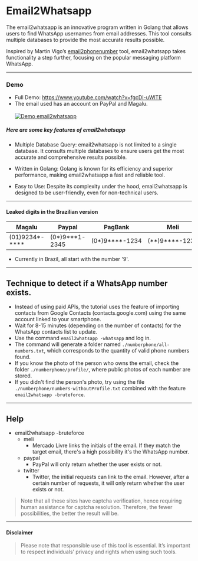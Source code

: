 # Email2Whatsapp

The email2whatsapp is an innovative program written in Golang that allows users to find WhatsApp usernames from email addresses. This tool consults multiple databases to provide the most accurate results possible.

Inspired by Martin Vigo’s [email2phonenumber](https://github.com/martinvigo/email2phonenumber) tool, email2whatsapp takes functionality a step further, focusing on the popular messaging platform WhatsApp.

---

### Demo
+ Full Demo: https://www.youtube.com/watch?v=fgcDI-uWlTE
+ The email used has an account on PayPal and Magalu.<br><br>
[![Demo email2whatsapp](https://github.com/dsonbaker/email2whatsapp/blob/main/videos/demo_email2whatsapp1080p30fps.gif?raw=true)](https://vimeo.com/894134684)

##### Here are some key features of email2whatsapp

- Multiple Database Query: email2whatsapp is not limited to a single database. It consults multiple databases to ensure users get the most accurate and comprehensive results possible.

- Written in Golang: Golang is known for its efficiency and superior performance, making email2whatsapp a fast and reliable tool.

- Easy to Use: Despite its complexity under the hood, email2whatsapp is designed to be user-friendly, even for non-technical users.
---
#### Leaked digits in the Brazilian version

| Magalu         | Paypal         | PagBank        | Meli           | Rappi |
|---             |---             |---             |---             |---    |
| (01)9234*-**** | (0*)9***1-2345 | (0*)9****-1234 | (**)9****-1234 | (**)9****-1234 

- Currently in Brazil, all start with the number '9'.
---

## Technique to detect if a WhatsApp number exists.
- Instead of using paid APIs, the tutorial uses the feature of importing contacts from Google Contacts (contacts.google.com) using the same account linked to your smartphone.
- Wait for 8-15 minutes (depending on the number of contacts) for the WhatsApp contacts list to update.
- Use the command `email2whatsapp -whatsapp` and log in.
- The command will generate a folder named `./numberphone/all-numbers.txt`, which corresponds to the quantity of valid phone numbers found.
- If you know the photo of the person who owns the email, check the folder `./numberphone/profile/`, where public photos of each number are stored.
- If you didn't find the person's photo, try using the file `./numberphone/numbers-withoutProfile.txt` combined with the feature `email2whatsapp -bruteforce`.
---
## Help
- email2whatsapp -bruteforce
    - meli
        - Mercado Livre links the initials of the email. If they match the target email, there's a high possibility it's the WhatsApp number.
    - paypal
        - PayPal will only return whether the user exists or not.
    - twitter
        - Twitter, the initial requests can link to the email. However, after a certain number of requests, it will only return whether the user exists or not.
> Note that all these sites have captcha verification, hence requiring human assistance for captcha resolution. Therefore, the fewer possibilities, the better the result will be.
---
#### Disclaimer
> Please note that responsible use of this tool is essential. It’s important to respect individuals’ privacy and rights when using such tools.